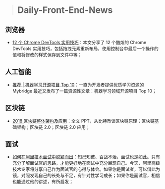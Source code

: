 > # Daily-Front-End-News

## 浏览器

- [12 个 Chrome DevTools 实用技巧](http://t.cn/RnsJvLj)：本文分享了 12 个酷炫的 Chrome DevTools 实用技巧，包括拖拽元素重新布局，使用控制台中最后一个操作的值和将修改的样式保存到文件中等；

## 人工智能

- [推荐 | 机器学习开源项目 Top 10](https://juejin.im/post/5ab3267cf265da2384407ce7)：一直为开发者提供优质学习资源的 Mybridge 最近又发布了一篇资源性文章：机器学习领域开源项目 Top 10；

## 区块链

- [2018 区块链整体架构及应用](http://t.cn/RnsbeAD)：全文 PPT，从比特币谈区块链原理；区块链基础架构；区块链 2.0；区块链 2.0 应用；

## 面试

- [如何在阿里技术面试中脱颖而出](http://t.cn/Rnsc4ey)：知己知彼、百战不殆，面试也是如此。只有充分了解面试官的思路，才能更好地在面试中充分展现自己。今天，阿里高级技术专家将分享自己作为面试官的心得与体会。如果你是面试者，可以借此为镜，对照发现自己的长处与不足，有针对性学习成长；如果你是面试官，相信也能通过他的讲述，有所启发；
